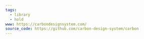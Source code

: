 ```yaml
---
tags:
  - library
  - hold
www: https://carbondesignsystem.com/
source_code: https://github.com/carbon-design-system/carbon
---
```

